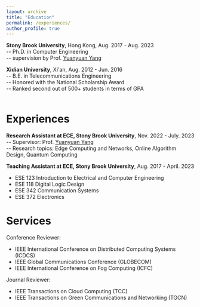 ```yaml
---
layout: archive
title: "Education"
permalink: /experiences/
author_profile: true
---
```


**Stony Brook University**, Hong Kong, Aug. 2017 - Aug. 2023 \
-- Ph.D. in Computer Engineering \
-- supervision by Prof. [Yuanyuan Yang](https://www.ece.stonybrook.edu/~yang/)


**Xidian University**, Xi'an, Aug. 2012 - Jun. 2016 \
-- B.E. in Telecommunications Engineering\
-- Honored with the National Scholarship Award\
-- Ranked second out of 500+ students in terms of GPA\
<br />

Experiences
=====

**Research Assistant at ECE, Stony Brook University**, Nov. 2022 - July. 2023 \
-- Supervisor: Prof. [Yuanyuan Yang](https://www.ece.stonybrook.edu/~yang/)\
-- Research topics: Edge Computing and Networks, Online Algorithm Design, Quantum Computing


**Teaching Assistant at ECE, Stony Brook University**, Aug. 2017 - April. 2023 
* ESE 123 Introduction to Electrical and Computer Engineering
* ESE 118 Digital Logic Design
* ESE 342 Communication Systems
* ESE 372 Electronics

Services
=====
Conference Reviewer: 
* IEEE International Conference on Distributed Computing Systems (ICDCS)
* IEEE Global Communications Conference (GLOBECOM)
* IEEE International Conference on Fog Computing (ICFC)

Journal Reviewer: 
* IEEE Transactions on Cloud Computing (TCC)
* IEEE Transactions on Green Communications and Networking (TGCN)



